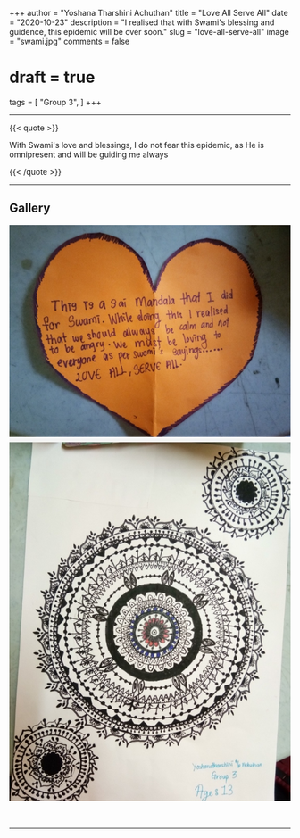 +++
author = "Yoshana Tharshini Achuthan"
title = "Love All Serve All"
date = "2020-10-23"
description = "I realised that with Swami's blessing and guidence, this epidemic will be over soon."
slug = "love-all-serve-all"
image = "swami.jpg"
comments = false
# draft = true
tags = [
    "Group 3",
]
+++

---

{{< quote >}}
<p>With Swami's love and blessings, I do not fear this epidemic, as He is omnipresent and will be guiding me always</p>
{{< /quote >}}

---

## Gallery

![](art.jpg) ![](mandala.jpg)

<br>

---
